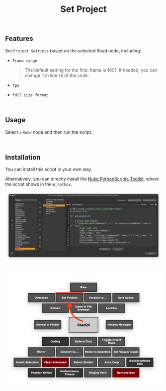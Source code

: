 <h1 align='center'>
  Set Project
</h1>

<br />

## Features

Set `Project Settings` based on the selected Read node, including:

- `Frame range`

    > The default setting for the first_frame is 1001. If needed, you can change it in line `10` of the code.
- `fps`
- `full size format`

<br />

## Usage

Select `a` `Read` node and then run the script.

<br />

## Installation
You can install this script in your own way.

Alternatively, you can directly install the [Nuke PythonScripts Toolkit](https://github.com/isLundy/Nuke-Python-Scripts-Toolkit.git), where the script shows in the `W_hotbox`.

![usage 01](./images/usage_01.png)

![usage 02](./images/usage_02.png)
